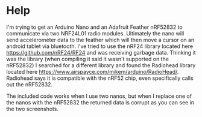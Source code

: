 # Help
I'm trying to get an Arduino Nano and an Adafruit Feather nRF52832 to communicate via two NRF24L01 radio modules.  Ultimately the nano will send accelerometer data to the feather which will then move a cursor on an android tablet via bluetooth.  I've tried to use the nRF24 library located here https://github.com/nRF24/RF24 and was receiving garbage data.  Thinking it was the library (when compiling it said it wasn't supported on the nRF52832) I searched for a different library and found the Radiohead library located here https://www.airspayce.com/mikem/arduino/RadioHead/.  Radiohead says it is compatible with the nRF52 chip, even specifically calls out the nRF52832.  

The included code works when I use two nanos, but when I replace one of the nanos with the nRF52832 the returned data is corrupt as you can see in the two screenshots.  
